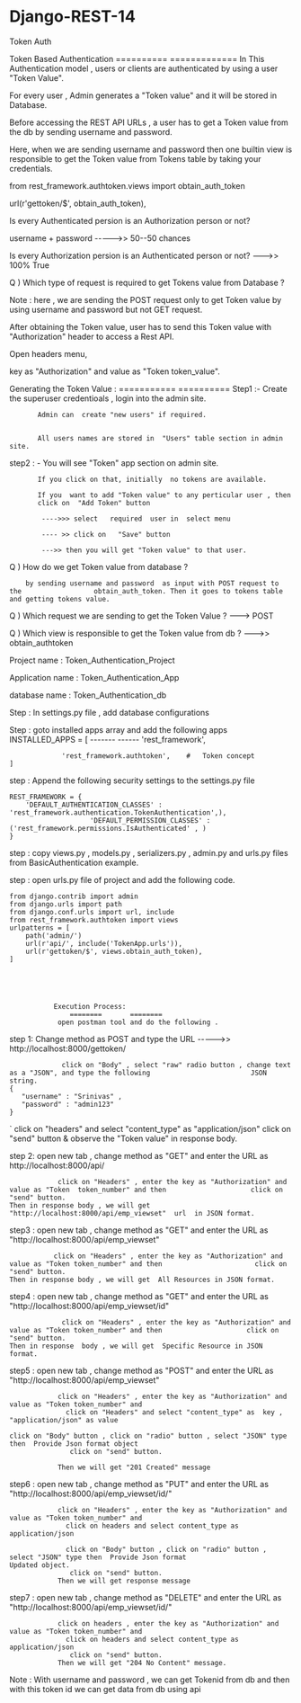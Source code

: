 # Django-REST-14
Token Auth


Token Based Authentication
==========  =============
In This Authentication model , users or clients are authenticated by using a user "Token Value".

For every user , Admin generates a "Token value" and it will be stored in Database.

Before accessing the REST API URLs , a user has to get a Token value
from the db by sending username and password.


Here, when we are sending  username and password then  one builtin view  is responsible to get the Token value  from  Tokens table by taking your  credentials.


from rest_framework.authtoken.views  import    obtain_auth_token

   url(r'gettoken/$', obtain_auth_token),



Is every Authenticated persion is an Authorization person or not?

username + password   ----->>  50--50 chances


Is every Authorization persion is an Authenticated person or not?  --->> 100% True


Q )  Which type of request is required to get   Tokens  value  from Database ?


Note :    here , we are sending the   POST   request only to get  Token value by using           username and password  but not  GET  request.



After obtaining the Token value, user has to send  this Token  value with "Authorization" header to access a Rest API.


Open headers menu,

key   as   "Authorization"   and  value  as    "Token token_value".





Generating the  Token Value :
===========      ==========
Step1 :-    Create the superuser credentioals , login into the admin
            site. 

           Admin can  create "new users" if required.


           All users names are stored in  "Users" table section in admin site.



step2 : -  You will see "Token" app section on admin site. 

           If you click on that, initially  no tokens are available.
              
           If you  want to add "Token value" to any perticular user , then
           click on  "Add Token" button  

            ---->>> select   required  user in  select menu

            ---- >> click on   "Save" button

            --->> then you will get "Token value" to that user. 


Q ) How do we get Token value from database ?

        by sending username and password  as input with POST request to the                  obtain_auth_token. Then it goes to tokens table and getting tokens value.

Q ) Which request we are sending to get the Token Value ? ---> POST

Q ) Which view is responsible to get the Token value from db ? --->> obtain_authtoken




Project name : Token_Authentication_Project

Application name : Token_Authentication_App 

database name :  Token_Authentication_db

Step : In settings.py file , add database configurations 

Step : goto installed apps array and add the following  apps
       INSTALLED_APPS = [
		-------
		------
		'rest_framework',
		
                 'rest_framework.authtoken',    #   Token concept
	]

step : Append the following security settings to the settings.py file
	
	REST_FRAMEWORK = {
	    'DEFAULT_AUTHENTICATION_CLASSES' : 'rest_framework.authentication.TokenAuthentication',),
                        'DEFAULT_PERMISSION_CLASSES' : ('rest_framework.permissions.IsAuthenticated' , )
	}

step : copy views.py , models.py , serializers.py , admin.py and urls.py files from         BasicAuthentication example.

step : open urls.py file of project and add the following code.
	
	from django.contrib import admin
	from django.urls import path
	from django.conf.urls import url, include
	from rest_framework.authtoken import views
	urlpatterns = [
		path('admin/')
		url(r'api/', include('TokenApp.urls')),
		url(r'gettoken/$', views.obtain_auth_token),
	]





	           Execution Process:
                   ========       ========
                open postman tool and do the following .
	
step 1:	Change method as POST and type the URL ----->> http://localhost:8000/gettoken/
	
                 click on "Body" , select "raw" radio button , change text as a "JSON", and type the following 		                   JSON string. 
	{
	   "username" : "Srinivas" , 
	   "password" : "admin123"
	}
  `	click on "headers" and select  "content_type" as  "application/json"
	click on "send" button & observe the "Token value" in response body.


step 2:   open new tab , change method as "GET" and enter the URL as 	http://localhost:8000/api/
	
                click on "Headers" , enter the key as "Authorization" and value as "Token  token_number" and then 	                  click on "send" button.
	Then in response body , we will get  "http://localhost:8000/api/emp_viewset"  url  in JSON format.


step3 :    open new tab , change method as "GET" and enter the URL as 	"http://localhost:8000/api/emp_viewset"  
	
               click on "Headers" , enter the key as "Authorization" and value as "Token token_number" and then 	                  click on "send" button.
	Then in response body , we will get  All Resources in JSON format.


step4 :    open new tab , change method as "GET" and enter the URL as "http://localhost:8000/api/emp_viewset/id"  
	
                 click on "Headers" , enter the key as "Authorization" and value as "Token token_number" and then 	                  click on "send" button.
	Then in response  body , we will get  Specific Resource in JSON format.


step5 :    open new tab , change method as "POST" and enter the URL as 	"http://localhost:8000/api/emp_viewset"  
	
                click on "Headers" , enter the key as "Authorization" and value as "Token token_number" and 
                  click on "Headers" and select "content_type" as  key ,  "application/json" as value

	click on "Body" button , click on "radio" button , select "JSON" type then  Provide Json format object
                   click on "send" button.
	
                Then we will get "201 Created" message


step6 :    open new tab , change method as "PUT" and enter the URL as 	                 		                   		                                               "http://localhost:8000/api/emp_viewset/id/"  
	
                click on "Headers" , enter the key as "Authorization" and value as "Token token_number" and 
                  click on headers and select content_type as application/json
	
                  click on "Body" button , click on "radio" button , select "JSON" type then  Provide Json format                    		                  Updated object.
                   click on "send" button.	
                Then we will get response message

step7 :    open new tab , change method as "DELETE" and enter the URL as 	                 			                     "http://localhost:8000/api/emp_viewset/id/"  
	
                click on headers , enter the key as "Authorization" and value as "Token token_number" and 
                  click on headers and select content_type as application/json	
                   click on "send" button.
                Then we will get "204 No Content" message.
	
Note : With username and password , we can get Tokenid from db and then with this token id we can get 	       data from db using api      

